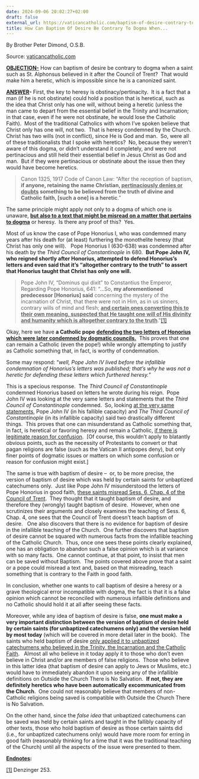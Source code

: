 ```yaml
---
date: 2024-09-06 20:02:27+02:00
draft: false
external_url: https://vaticancatholic.com/baptism-of-desire-contrary-to-dogma/
title: How Can Baptism Of Desire Be Contrary To Dogma When...
---
```





By Brother Peter Dimond, O.S.B.

Source: [vaticancatholic.com](https://vaticancatholic.com/baptism-of-desire-contrary-to-dogma/)

<p><strong><u>OBJECTION-</u></strong> How can baptism of desire be contrary to dogma when a saint such as St. Alphonsus believed in it after the Council of Trent?  That would make him a heretic, which is impossible since he is a canonized saint.</p>
<p><strong><u>ANSWER</u></strong><strong>- </strong>First, the key to heresy is obstinacy/pertinacity.  It is a fact that a man (if he is not obstinate) could hold a position that is heretical, such as the idea that Christ only has one will, without being a heretic (unless the man came to depart from the essential belief in the Trinity and Incarnation; in that case, even if he were not obstinate, he would lose the Catholic Faith).  Most of the traditional Catholics with whom I’ve spoken believe that Christ only has one will, not two.  That is heresy condemned by the Church.  Christ has two wills (not in conflict), since He is God and man.  So, were all of these traditionalists that I spoke with heretics?  No, because they weren’t aware of this dogma, or didn’t understand it completely, and were not pertinacious and still held their essential belief in Jesus Christ as God and man.  But if they were pertinacious or obstinate about the issue then they would have become heretics.</p>
<blockquote>
<p>Canon 1325, 1917 Code of Canon Law: “After the reception of baptism, <strong>if anyone, retaining the name Christian, <u>pertinaciously denies or doubts</u> something to be believed from the truth of divine and Catholic faith, [such a one] is a heretic</strong>.”</p>
</blockquote>
<p>The same principle might apply not only to a dogma of which one is unaware, <strong><u>but also to a text that might be misread on a matter that pertains to dogma</u></strong> or heresy.  Is there any proof of this?  Yes.  </p>
<p>Most of us know the case of Pope Honorius I, who was condemned many years after his death for (at least) furthering the monothelite heresy (that Christ has only one will).   Pope Honorius I (630-638) was condemned after his death by the <em>Third Council of Constantinople</em> in 680.  <strong>But Pope John IV, who reigned shortly after Honorius, attempted to defend Honorius’s letters and even said that it’s “altogether contrary to the truth” to assert that Honorius taught that Christ has only one will.</strong></p>
<blockquote>
<p>Pope John IV, “Dominus qui dixit” to Constantius the Emperor, Regarding Pope Honorius, 641: “…So, <strong>my aforementioned predecessor [Honorius] said</strong> concerning the mystery of the incarnation of Christ, that there were not in Him, as in us sinners, contrary wills of mind and flesh; <strong><u>and certain ones converting this to their own meaning, suspected that He taught one will of His divinity and humanity which is altogether contrary to the truth</u></strong>.”<a href="#_edn1" name="_ednref1">[1]</a> </p>
</blockquote>
<p>Okay, here we have <strong>a Catholic pope</strong> <strong><u>defending the two letters of Honorius which were later condemned by dogmatic councils.</u></strong>  This proves that one can remain a Catholic (even the pope!) while wrongly attempting to justify as Catholic something that, in fact, is worthy of condemnation. </p>
<p>Some may respond: “<em>well, Pope John IV lived before the infallible condemnation of Honorius’s letters was published; that’s why he was not a heretic for defending these letters which furthered heresy.</em>”  </p>
<p>This is a specious response.  The <em>Third Council of Constantinople</em> condemned Honorius based on letters he wrote during his reign.  Pope John IV was looking at the very same letters and statements that the<em> Third Council of Constantinople</em> condemned.  So, looking <u>at the very same statements</u>, Pope John IV (in his fallible capacity) and <em>The Third Council of Constantinople</em> (in its infallible capacity) said two drastically different things.  This proves that one can misunderstand as Catholic something that, in fact, is heretical or favoring heresy and remain a Catholic, <u>if there is legitimate reason for confusion</u>.  [Of course, this wouldn’t apply to blatantly obvious points, such as the necessity of Protestants to convert or that pagan religions are false (such as the Vatican II antipopes deny), but only finer points of dogmatic issues or matters on which some confusion or reason for confusion might exist.] </p>
<p>The same is true with baptism of desire –  or, to be more precise, the version of baptism of desire which was held by certain saints for unbaptized catechumens only.  Just like Pope John IV misunderstood the letters of Pope Honorius in good faith, <u>these saints misread Sess. 6, Chap. 4 of the Council of Trent</u>.  They thought that it taught baptism of desire, and therefore they (wrongly) taught baptism of desire.  However, when one scrutinizes their arguments and closely examines the teaching of Sess. 6, Chap. 4, one sees that the Council of Trent doesn’t teach baptism of desire.   One also discovers that there is no evidence for baptism of desire in the infallible teaching of the Church.  One further discovers that baptism of desire cannot be squared with numerous facts from the infallible teaching of the Catholic Church.  Thus, once one sees these points clearly explained, one has an obligation to abandon such a false opinion which is at variance with so many facts.  One cannot continue, at that point, to insist that men can be saved without Baptism.  The points covered above prove that a saint or a pope could misread a text and, based on that misreading, teach something that is contrary to the Faith in good faith. </p>
<p>In conclusion, whether one wants to call baptism of desire a heresy or a grave theological error incompatible with dogma, the fact is that it is a false opinion which cannot be reconciled with numerous infallible definitions and no Catholic should hold it at all after seeing these facts. </p>
<p>Moreover, while any idea of baptism of desire is false, <strong>one must make a very important distinction between the version of baptism of desire held by certain saints (for unbaptized catechumens only) and the version held by most today</strong> (which will be covered in more detail later in the book).  The saints who held baptism of desire <u>only applied it to unbaptized catechumens who believed in the Trinity, the Incarnation and the Catholic Faith</u>.   Almost all who believe in it today apply it to those who don’t even believe in Christ and/or are members of false religions.  Those who believe in this latter idea (that baptism of desire can apply to Jews or Muslims, etc.) would have to immediately abandon it upon seeing any of the infallible definitions on Outside the Church There is No Salvation.  <strong>If not, they are definitely heretics who have been automatically excommunicated from the Church</strong>.  One could not reasonably believe that members of non-Catholic religions being saved is compatible with Outside the Church There is No Salvation.</p>
<p>On the other hand, since the <em>false idea</em> that unbaptized catechumens can be saved was held by certain saints and taught in the fallibly capacity of other texts, those who hold baptism of desire as those certain saints did (i.e., for unbaptized catechumens only) would have more room for erring in good faith (reasonably thinking for a time that it was the traditional teaching of the Church) until all the aspects of the issue were presented to them.</p>
<p><span style="text-decoration: underline;"><strong>Endnotes</strong></span><strong>:</strong></p>
<p><a href="#_ednref1" name="_edn1">[1]</a> Denzinger 253.</p>
</div>

